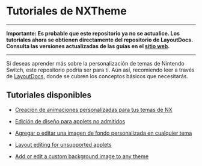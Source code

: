 # Tutoriales de NXTheme

---

**Importante: Es probable que este repositorio ya no se actualice. Los tutoriales ahora se obtienen directamente del repositorio de LayoutDocs. Consulta las versiones actualizadas de las guías en el [sitio web](https://layoutdocs.themezer.net).**

---

Si deseas aprender más sobre la personalización de temas de Nintendo Switch, este repositorio podría ser para ti. Aún así, recomiendo leer a través de [LayoutDocs](https://layoutdocs.themezer.net), donde se cubren los conceptos básicos que necesitarás.

## Tutoriales disponibles

- [Creación de animaciones personalizadas para tus temas de NX](https://github.com/ElGatoFiestero/NXTheme-tutoriales/blob/main/anims/tuto_anims.md)
- [Edición de diseño para applets no admitidos](https://github.com/ElGatoFiestero/NXTheme-tutoriales/blob/main/layouts/uns_applets/uns_applets.md)
- [Agregar o editar una imagen de fondo personalizada en cualquier tema](https://github.com/ElGatoFiestero/NXTheme-tutoriales/blob/main/layouts/custom-bg.md)


- [Layout editing for unsupported applets](https://github.com/Kalyvara/NXTheme-tutorials/blob/main/layouts/uns_applets/uns_applets.md)
- [Add or edit a custom background image to any theme](https://github.com/Kalyvara/NXTheme-tutorials/blob/main/layouts/custom-bg.md)
